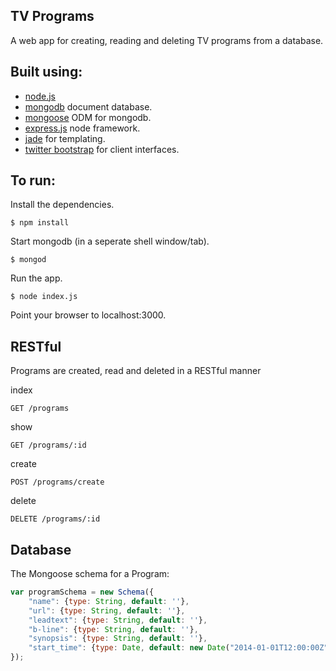 ## TV Programs
  A web app for creating, reading and deleting TV programs from a database.

## Built using:
  * [node.js](http://nodejs.org)
  * [mongodb](http://www.mongodb.org/) document database.
  * [mongoose](http://mongoosejs.com/) ODM for mongodb.
  * [express.js](http://expressjs.com/) node framework.
  * [jade](http://jade-lang.com) for templating.
  * [twitter bootstrap](http://getbootstrap.com/2.3.2/) for client interfaces.
  

## To run:
  Install the dependencies.

    $ npm install

  Start mongodb (in a seperate shell window/tab).

    $ mongod

  Run the app.

    $ node index.js

  Point your browser to localhost:3000.

## RESTful
  Programs are created, read and deleted in a RESTful manner

  index

    GET /programs

  show

  	GET /programs/:id

  create

  	POST /programs/create

  delete

    DELETE /programs/:id

## Database
  The Mongoose schema for a Program:

```javascript
var programSchema = new Schema({
	"name": {type: String, default: ''},
	"url": {type: String, default: ''},
	"leadtext": {type: String, default: ''},
	"b-line": {type: String, default: ''},
	"synopsis": {type: String, default: ''},
	"start_time": {type: Date, default: new Date("2014-01-01T12:00:00Z")}
});
``` 